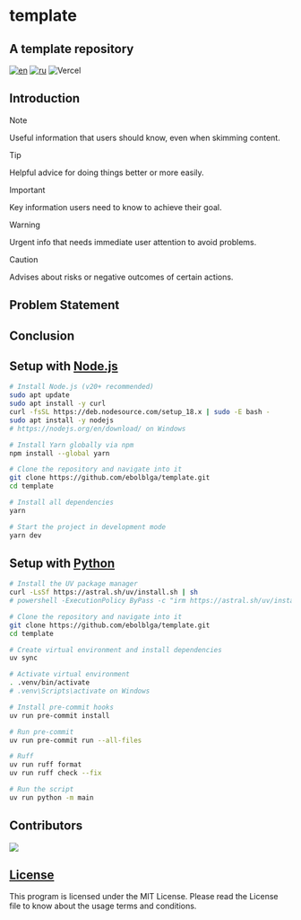 # template
## A template repository

[![en](https://img.shields.io/badge/lang-en-green.svg)](https://github.com/ebolblga/template/blob/master/README.md) <!-- Edit URL here -->
[![ru](https://img.shields.io/badge/lang-ru-red.svg)](https://github.com/ebolblga/template/blob/master/README.ru.md) <!-- Edit URL here -->
![Vercel](https://vercelbadge.vercel.app/api/ebolblga/template) <!-- Edit URL here -->
<!-- DeepWiki badge here: https://deepwiki.ryoppippi.com/ -->

## Introduction
> [!NOTE]
> Useful information that users should know, even when skimming content.

> [!TIP]
> Helpful advice for doing things better or more easily.

> [!IMPORTANT]
> Key information users need to know to achieve their goal.

> [!WARNING]
> Urgent info that needs immediate user attention to avoid problems.

> [!CAUTION]
> Advises about risks or negative outcomes of certain actions.

## Problem Statement

## Conclusion

## Setup with [Node.js](https://nodejs.org/en/)
```bash
# Install Node.js (v20+ recommended)
sudo apt update
sudo apt install -y curl
curl -fsSL https://deb.nodesource.com/setup_18.x | sudo -E bash -
sudo apt install -y nodejs
# https://nodejs.org/en/download/ on Windows

# Install Yarn globally via npm
npm install --global yarn

# Clone the repository and navigate into it
git clone https://github.com/ebolblga/template.git
cd template

# Install all dependencies
yarn

# Start the project in development mode
yarn dev
```

## Setup with [Python](https://www.python.org/downloads/)
```bash
# Install the UV package manager
curl -LsSf https://astral.sh/uv/install.sh | sh
# powershell -ExecutionPolicy ByPass -c "irm https://astral.sh/uv/install.ps1 | iex" on Windows

# Clone the repository and navigate into it
git clone https://github.com/ebolblga/template.git
cd template

# Create virtual environment and install dependencies
uv sync

# Activate virtual environment
. .venv/bin/activate
# .venv\Scripts\activate on Windows

# Install pre-commit hooks
uv run pre-commit install

# Run pre-commit
uv run pre-commit run --all-files

# Ruff
uv run ruff format
uv run ruff check --fix

# Run the script
uv run python -m main
```

## Contributors
<a href="https://github.com/ebolblga/template/graphs/contributors"> <!-- Edit URL here -->
  <img src="https://contrib.rocks/image?repo=ebolblga/template"/> <!-- Edit URL here -->
</a>

## [License](https://github.com/ebolblga/template/blob/master/LICENSE.md) <!-- Edit URL here -->
This program is licensed under the MIT License. Please read the License file to know about the usage terms and conditions.
